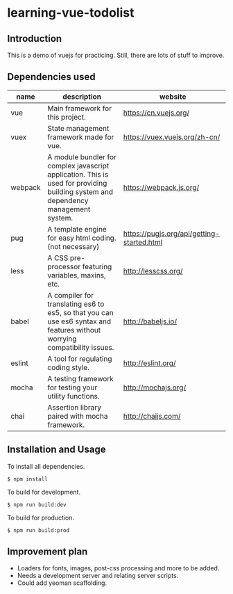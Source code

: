 # learning-vue-todolist
## Introduction
This is a demo of vuejs for practicing. Still, there are lots of stuff to improve.

## Dependencies used
| name            |   description   |      website  |
|----------------|-------------------|----------------------|
|     vue      |         Main framework for this project.       |   https://cn.vuejs.org/ |
|     vuex     |         State management framework made for vue.  |  https://vuex.vuejs.org/zh-cn/ |
|     webpack  |    A module bundler for complex javascript application. This is used for providing building system and dependency management system. |    https://webpack.js.org/    |
|     pug       |   A template engine for easy html coding.(not necessary)  |         https://pugjs.org/api/getting-started.html         |                         
|     less      |   A CSS pre-processor featuring variables, maxins, etc. |     http://lesscss.org/     |
|     babel     |   A compiler for translating es6 to es5, so that you can use es6 syntax and features without worrying compatibility issues. |    http://babeljs.io/     |
|     eslint    |  A tool for regulating coding style. |     http://eslint.org/    |
|     mocha     |  A testing framework for testing your utility functions. |    http://mochajs.org/    |
|     chai      |  Assertion library paired with mocha framework.    |     http://chaijs.com/  |


## Installation and Usage
To install all dependencies.

 `$ npm install`

To build for development.
 
 `$ npm run build:dev`
 
To build for production.
 
 `$ npm run build:prod`

## Improvement plan
+ Loaders for fonts, images, post-css processing and more to be added.
+ Needs a development server and relating server scripts.
+ Could add yeoman scaffolding.